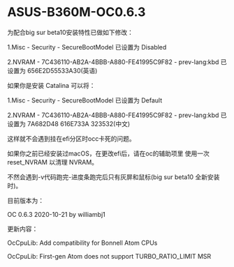 # ASUS-B360M-OC0.6.3

为配合big sur beta10安装特性已做如下修改：

1.Misc - Security - SecureBootModel 已设置为 Disabled

2.NVRAM - 7C436110-AB2A-4BBB-A880-FE41995C9F82 - prev-lang:kbd 已设置为 656E2D55533A30(英语)

如果你是安装 Catalina 可以将：

1.Misc - Security - SecureBootModel 已设置为 Default

2.NVRAM - 7C436110-AB2A-4BBB-A880-FE41995C9F82 - prev-lang:kbd 已设置为 7A682D48 616E733A 323532(中文)

这样就不会遇到挂在efi分区时occ卡死的问题。

如果你之前已经安装过macOS，在更改efi后，请在oc的辅助项里 使用一次 reset_NVRAM 以清理 NVRAM。

不然会遇到-v代码跑完-进度条跑完后只有灰屏和鼠标(big sur beta10 全新安装时)。

目前版本为：

OC 0.6.3 2020-10-21 by williambj1

更新内容：

OcCpuLib: Add compatibility for Bonnell Atom CPUs

OcCpuLib: First-gen Atom does not support TURBO_RATIO_LIMIT MSR
